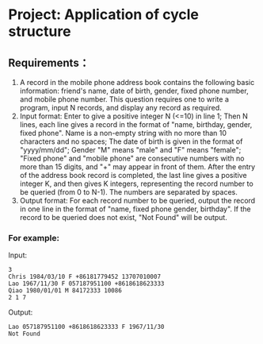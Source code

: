 # Project: Application of cycle structure

## Requirements：
1. A record in the mobile phone address book contains the following basic information: friend's name, date of birth, gender, fixed phone number, and mobile phone number. This question requires one to write a program, input N records, and display any record as required.
2. Input format: Enter to give a positive integer N (<=10) in line 1; Then N lines, each line gives a record in the format of "name, birthday, gender, fixed phone". Name is a non-empty string with no more than 10 characters and no spaces; The date of birth is given in the format of "yyyy/mm/dd"; Gender "M" means "male" and "F" means "female"; "Fixed phone" and "mobile phone" are consecutive numbers with no more than 15 digits, and "+" may appear in front of them. After the entry of the address book record is completed, the last line gives a positive integer K, and then gives K integers, representing the record number to be queried (from 0 to N-1). The numbers are separated by spaces.
3.  Output format: For each record number to be queried, output the record in one line in the format of "name, fixed phone gender, birthday". If the record to be queried does not exist, "Not Found" will be output.

### For example:
Input:
```
3
Chris 1984/03/10 F +86181779452 13707010007
Lao 1967/11/30 F 057187951100 +8618618623333
Qiao 1980/01/01 M 84172333 10086
2 1 7
```
Output:
```
Lao 057187951100 +8618618623333 F 1967/11/30
Not Found
```
